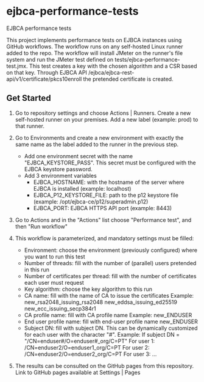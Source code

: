 # ejbca-performance-tests
EJBCA performance tests

This project implements performance tests on EJBCA instances using GitHub workflows.
The workflow runs on any self-hosted Linux runner added to the repo.
The workflow will install JMeter on the runner's file system and run the JMeter test defined on tests/ejbca-performance-test.jmx.
This test creates a key with the chosen algorithm and a CSR based on that key. Through EJBCA API /ejbca/ejbca-rest-api/v1/certificate/pkcs10enroll the pretended certificate is created.


## Get Started

1. Go to repository settings and choose Actions | Runners.
Create a new self-hosted runner on your premises.
Add a new label (example: prod) to that runner.

2. Go to Environments and create a new environment with exactly the same name as the label added to the runner in the previous step.
   - Add one environment secret with the name "EJBCA_KEYSTORE_PASS". This secret must be configured with the EJBCA keystore password.
   - Add 3 environment variables
     - EJBCA_HOSTNAME: with the hostname of the server where EJBCA is installed (example: localhost)
     - EJBCA_P12_KEYSTORE_FILE: path to the p12 keystore file (example: /opt/ejbca-ce/p12/superadmin.p12)
     - EJBCA_PORT: EJBCA HTTPS API port (example: 8443)

3. Go to Actions and in the "Actions" list choose "Performance test", and then "Run workflow"

4. This workflow is parameterized, and mandatory settings must be filled:
   - Environment: choose the environment (previously configured) where you want to run this test
   - Number of threads: fill with the number of (parallel) users pretended in this run
   - Number of certificates per thread: fill with the number of certificates each user must request
   - Key algorithm: choose the key algorithm to this run
   - CA name: fill with the name of CA to issue the certificates
   Example:
    new_rsa2048_issuing_rsa2048
    new_eddsa_issuing_ed25519
    new_ecc_issuing_secp384r1
   - CA profile name: fill with CA profile name
   Example:
    new_ENDUSER
   - End user profile name: fill with end-user profile name
    new_ENDUSER
   - Subject DN: fill with subject DN. This can be dynamically customized for each user with the character "#". 
   Example: If subject DN =  "/CN=enduser#/O=enduser#_org/C=PT" 
    For user 1: /CN=enduser2/O=enduser1_org/C=PT
    For user 2: /CN=enduser2/O=enduser2_org/C=PT
    For user 3: ...


5. The results can be consulted on the GitHub pages from this repository. Link to GitHub pages available at Settings | Pages

